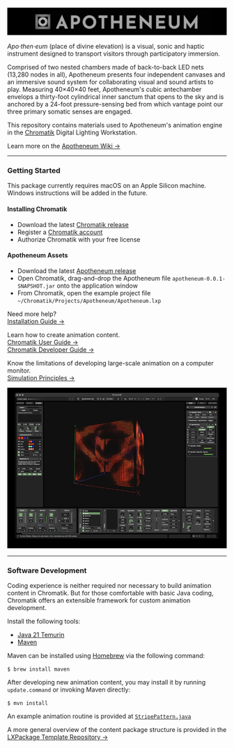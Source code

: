 ![Logo](media/Apotheneum-banner.jpg)

_Apo·then·eum_ (place of divine elevation) is a visual, sonic and haptic instrument designed to transport visitors through participatory immersion.

Comprised of two nested chambers made of back-to-back LED nets (13,280 nodes in all), Apotheneum presents four independent canvases and an immersive sound system for collaborating visual and sound artists to play. Measuring 40&times;40&times;40 feet, Apotheneum's cubic antechamber envelops a thirty-foot cylindrical inner sanctum that opens to the sky and is anchored by a 24-foot pressure-sensing bed from which vantage point our three primary somatic senses are engaged.

This repository contains materials used to Apotheneum's animation engine in the [Chromatik](https://chromatik.co/) Digital Lighting Workstation.

Learn more on the [Apotheneum Wiki &rarr;](https://github.com/Apotheneum/Apotheneum/wiki)

---

### Getting Started

This package currently requires macOS on an Apple Silicon machine. Windows instructions will be added in the future.

#### Installing Chromatik



* Download the latest [Chromatik release](https://chromatik.co/download/)
* Register a [Chromatik account](https://chromatik.co/login)
* Authorize Chromatik with your free license

#### Apotheneum Assets

* Download the latest [Apotheneum release](https://github.com/Apotheneum/Apotheneum/releases/download/2025.05.16/apotheneum-0.0.1-SNAPSHOT.jar)
* Open Chromatik, drag-and-drop the Apotheneum file `apotheneum-0.0.1-SNAPSHOT.jar` onto the application window
* From Chromatik, open the example project file `~/Chromatik/Projects/Apotheneum/Apotheneum.lxp`

Need more help?<br />
[Installation Guide &rarr;](https://github.com/Apotheneum/Apotheneum/wiki/Installation-Guide)

Learn how to create animation content.<br />
[Chromatik User Guide &rarr;](https://chromatik.co/guide/)<br />
[Chromatik Developer Guide &rarr;](https://chromatik.co/develop/)

Know the limitations of developing large-scale animation on a computer monitor.<br />
[Simulation Principles &rarr;](https://github.com/Apotheneum/Apotheneum/wiki/Simulation-Principles)

![Logo](media/Apotheneum-screenshot.jpg)

---

### Software Development

Coding experience is neither required nor necessary to build animation content in Chromatik. But for those comfortable with basic Java coding, Chromatik offers an extensible framework for custom animation development.

Install the following tools:

* [Java 21 Temurin](https://adoptium.net/)
* [Maven](https://maven.apache.org/)

Maven can be installed using [Homebrew](https://brew.sh/) via the following command:

```
$ brew install maven
````

After developing new animation content, you may install it by running `update.command` or invoking Maven directly:

```
$ mvn install
````

An example animation routine is provided at [`StripePattern.java`](src/main/java/apotheneum/examples/StripePattern.java)

A more general overview of the content package structure is provided in the [LXPackage Template Repository &rarr;](https://github.com/heronarts/LXPackage)
